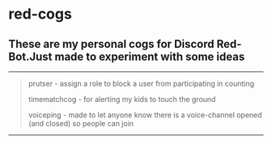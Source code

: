 # red-cogs

## These are my personal cogs for Discord Red-Bot.Just made to experiment with some ideas

---
> prutser - assign a role to block a user from participating in counting
> 
> timematchcog - for alerting my kids to touch the ground
> 
> voiceping - made to let anyone know there is a voice-channel opened (and closed) so people can join
---
